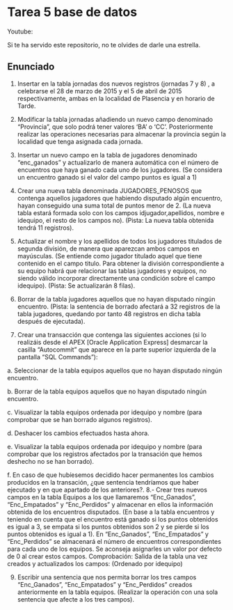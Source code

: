 # Tarea 5 base de datos 

Youtube: 

Si te ha servido este repositorio, no te olvides de darle una estrella.

## Enunciado

1. Insertar en la tabla jornadas dos nuevos registros (jornadas 7 y 8) , a celebrarse el 28 de marzo de 2015 y el 5 de abril de 2015 respectivamente, ambas en la localidad de Plasencia y en horario de Tarde. 

2. Modificar la tabla jornadas añadiendo un nuevo campo denominado “Provincia”, que solo podrá tener valores ‘BA’ o ‘CC’. Posteriormente realizar las operaciones necesarias para almacenar la provincia según la localidad que tenga asignada cada jornada. 

3. Insertar un nuevo campo en la tabla de jugadores denominado “enc_ganados” y actualizarlo de manera automática con el número de encuentros que haya ganado cada uno de los jugadores. (Se considera un encuentro ganado si el valor del campo puntos es igual a 1) 

4. Crear una nueva tabla denominada JUGADORES_PENOSOS que contenga aquellos jugadores que habiendo disputado algún encuentro, hayan conseguido una suma total de puntos menor de 2. (La nueva tabla estará formada solo con los campos idjugador,apellidos, nombre e idequipo, el resto de los campos no). (Pista: La nueva tabla obtenida tendrá 11 registros). 

5. Actualizar el nombre y los apellidos de todos los jugadores titulados de segunda división, de manera que aparezcan ambos campos en mayúsculas. (Se entiende como jugador titulado aquel que tiene contenido en el campo titulo. Para obtener la división correspondiente a su equipo habrá que relacionar las tablas jugadores y equipos, no siendo válido incorporar directamente una condición sobre el campo idequipo). (Pista: Se actualizarán 8 filas). 

6. Borrar de la tabla jugadores aquellos que no hayan disputado ningún encuentro. (Pista: la sentencia de borrado afectará a 32 registros de la tabla jugadores, quedando por tanto 48 registros en dicha tabla después de ejecutada).

7. Crear una transacción que contenga las siguientes acciones (si lo realizáis desde el APEX [Oracle Application Express] desmarcar la casilla “Autocommit” que aparece en la parte superior izquierda de la pantalla “SQL Commands”): 

a. Seleccionar de la tabla equipos aquellos que no hayan disputado ningún encuentro. 

b. Borrar de la tabla equipos aquellos que no hayan disputado ningún encuentro. 

c. Visualizar la tabla equipos ordenada por idequipo y nombre (para comprobar que se han borrado algunos registros). 

d. Deshacer los cambios efectuados hasta ahora. 

e. Visualizar la tabla equipos ordenada por idequipo y nombre (para comprobar que los registros afectados por la transación que hemos deshecho no se han borrado). 

f. En caso de que hubíesemos decidido hacer permanentes los cambios producidos en la transación, ¿que sentencia tendríamos que haber ejecutado y en que apartado de los anteriores?. 8.- Crear tres nuevos campos en la tabla Equipos a los que llamaremos “Enc_Ganados”, “Enc_Empatados” y “Enc_Perdidos” y almacenar en ellos la información obtenida de los encuentros disputados. (En base a la tabla encuentros y teniendo en cuenta que el encuentro está ganado si los puntos obtenidos es igual a 3, se empata si los puntos obtenidos son 2 y se pierde si los puntos obtenidos es igual a 1). En “Enc_Ganados”, “Enc_Empatados” y “Enc_Perdidos” se almacenará el número de encuentros correspondientes para cada uno de los equipos. Se aconseja asignarles un valor por defecto de 0 al crear estos campos. Comprobación: Salida de la tabla una vez creados y actualizados los campos: (Ordenado por idequipo)

9. Escribir una sentencia que nos permita borrar los tres campos “Enc_Ganados”, “Enc_Empatados” y “Enc_Perdidos” creados anteriormente en la tabla equipos. (Realizar la operación con una sola sentencia que afecte a los tres campos).
